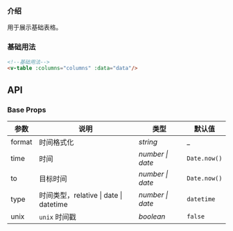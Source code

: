 ### 介绍

用于展示基础表格。

### 基础用法

```html
<!--基础用法-->
<v-table :columns="columns" :data="data"/>
```

## API

### Base Props

| 参数   | 说明           | 类型      | 默认值 |
| ------ | -------------- | --------- | ------ |
| format | 时间格式化 | _string_  | _    |
| time | 时间 | _number \| date_  | `Date.now()`    |
| to | 目标时间 | _number \| date_  | `Date.now()`    |
| type | 时间类型，relative \| date \| datetime | _number \| date_  | `datetime`    |
| unix | `unix` 时间戳 | _boolean_  | `false`    |
